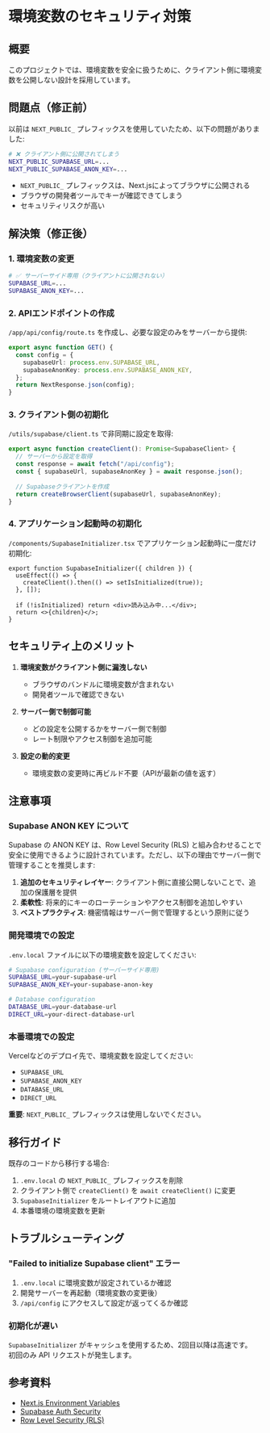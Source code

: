 # 環境変数のセキュリティ対策

## 概要

このプロジェクトでは、環境変数を安全に扱うために、クライアント側に環境変数を公開しない設計を採用しています。

## 問題点（修正前）

以前は `NEXT_PUBLIC_` プレフィックスを使用していたため、以下の問題がありました:

```bash
# ❌ クライアント側に公開されてしまう
NEXT_PUBLIC_SUPABASE_URL=...
NEXT_PUBLIC_SUPABASE_ANON_KEY=...
```

- `NEXT_PUBLIC_` プレフィックスは、Next.jsによってブラウザに公開される
- ブラウザの開発者ツールでキーが確認できてしまう
- セキュリティリスクが高い

## 解決策（修正後）

### 1. 環境変数の変更

```bash
# ✅ サーバーサイド専用（クライアントに公開されない）
SUPABASE_URL=...
SUPABASE_ANON_KEY=...
```

### 2. APIエンドポイントの作成

`/app/api/config/route.ts` を作成し、必要な設定のみをサーバーから提供:

```typescript
export async function GET() {
  const config = {
    supabaseUrl: process.env.SUPABASE_URL,
    supabaseAnonKey: process.env.SUPABASE_ANON_KEY,
  };
  return NextResponse.json(config);
}
```

### 3. クライアント側の初期化

`/utils/supabase/client.ts` で非同期に設定を取得:

```typescript
export async function createClient(): Promise<SupabaseClient> {
  // サーバーから設定を取得
  const response = await fetch("/api/config");
  const { supabaseUrl, supabaseAnonKey } = await response.json();
  
  // Supabaseクライアントを作成
  return createBrowserClient(supabaseUrl, supabaseAnonKey);
}
```

### 4. アプリケーション起動時の初期化

`/components/SupabaseInitializer.tsx` でアプリケーション起動時に一度だけ初期化:

```tsx
export function SupabaseInitializer({ children }) {
  useEffect(() => {
    createClient().then(() => setIsInitialized(true));
  }, []);
  
  if (!isInitialized) return <div>読み込み中...</div>;
  return <>{children}</>;
}
```

## セキュリティ上のメリット

1. **環境変数がクライアント側に漏洩しない**
   - ブラウザのバンドルに環境変数が含まれない
   - 開発者ツールで確認できない

2. **サーバー側で制御可能**
   - どの設定を公開するかをサーバー側で制御
   - レート制限やアクセス制御を追加可能

3. **設定の動的変更**
   - 環境変数の変更時に再ビルド不要（APIが最新の値を返す）

## 注意事項

### Supabase ANON KEY について

Supabase の ANON KEY は、Row Level Security (RLS) と組み合わせることで安全に使用できるように設計されています。ただし、以下の理由でサーバー側で管理することを推奨します:

1. **追加のセキュリティレイヤー**: クライアント側に直接公開しないことで、追加の保護層を提供
2. **柔軟性**: 将来的にキーのローテーションやアクセス制御を追加しやすい
3. **ベストプラクティス**: 機密情報はサーバー側で管理するという原則に従う

### 開発環境での設定

`.env.local` ファイルに以下の環境変数を設定してください:

```bash
# Supabase configuration (サーバーサイド専用)
SUPABASE_URL=your-supabase-url
SUPABASE_ANON_KEY=your-supabase-anon-key

# Database configuration
DATABASE_URL=your-database-url
DIRECT_URL=your-direct-database-url
```

### 本番環境での設定

Vercelなどのデプロイ先で、環境変数を設定してください:

- `SUPABASE_URL`
- `SUPABASE_ANON_KEY`
- `DATABASE_URL`
- `DIRECT_URL`

**重要**: `NEXT_PUBLIC_` プレフィックスは使用しないでください。

## 移行ガイド

既存のコードから移行する場合:

1. `.env.local` の `NEXT_PUBLIC_` プレフィックスを削除
2. クライアント側で `createClient()` を `await createClient()` に変更
3. `SupabaseInitializer` をルートレイアウトに追加
4. 本番環境の環境変数を更新

## トラブルシューティング

### "Failed to initialize Supabase client" エラー

1. `.env.local` に環境変数が設定されているか確認
2. 開発サーバーを再起動（環境変数の変更後）
3. `/api/config` にアクセスして設定が返ってくるか確認

### 初期化が遅い

`SupabaseInitializer` がキャッシュを使用するため、2回目以降は高速です。  
初回のみ API リクエストが発生します。

## 参考資料

- [Next.js Environment Variables](https://nextjs.org/docs/basic-features/environment-variables)
- [Supabase Auth Security](https://supabase.com/docs/guides/auth/auth-helpers/nextjs)
- [Row Level Security (RLS)](https://supabase.com/docs/guides/auth/row-level-security)
